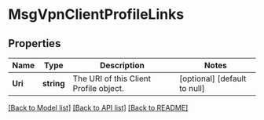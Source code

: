 # MsgVpnClientProfileLinks

## Properties
Name | Type | Description | Notes
------------ | ------------- | ------------- | -------------
**Uri** | **string** | The URI of this Client Profile object. | [optional] [default to null]

[[Back to Model list]](../README.md#documentation-for-models) [[Back to API list]](../README.md#documentation-for-api-endpoints) [[Back to README]](../README.md)

